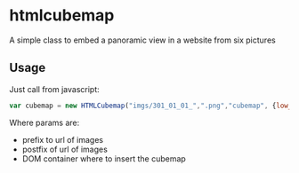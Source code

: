 # htmlcubemap
A simple class to embed a panoramic view in a website from six pictures

## Usage

Just call from javascript:
```js
var cubemap = new HTMLCubemap("imgs/301_01_01_",".png","cubemap", {low_post_url: "_tn.png", width: 512,height: 512});
```

Where params are:
- prefix to url of images
- postfix of url of images
- DOM container where to insert the cubemap


